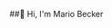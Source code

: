##👋 Hi, I'm Mario Becker


<div>
 <img height="180em" src"https://github-readme-stats.vercel.app/api?username=mariorobertobr&show_icons=true&theme=midnight-purple&count_private=true"/>
 <img height="180em" src"https://github-readme-stats.vercel.app/api/top-langs/?username=anuraghazra&layout=compact&theme=midnight-purple&count_private=true"/>
</div>
